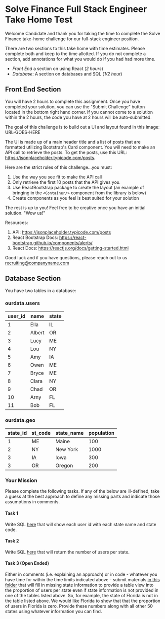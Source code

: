 # Solve Finance Full Stack Engineer Take Home Test

Welcome Candidate and thank you for taking the time to complete the Solve Finance take-home challenge for our full-stack engineer position. 

There are two sections to this take home with time estimates. Please complete both and keep to the time allotted. If you do not complete a section, add annotations for what you would do if you had had more time.

* *Front End* a section on using React (_2 hours_)
* *Database*: A section on databases and SQL (_1/2 hour_)

## Front End Section

You will have 2 hours to complete this assignment. Once you have completed your solution, you can use the "Submit Challenge" button located in the bottom right hand corner. If you cannot come to a solution within the 2 hours, the code you have at 2 hours will be auto-submitted.

The goal of this challenge is to build out a UI and layout found in this image: URL-GOES-HERE

The UI is made up of a main header title and a list of posts that are formatted utilizing Bootstrap's Card component. You will need to make an API call to retrieve the posts. To get the posts, use this URL: https://jsonplaceholder.typicode.com/posts.

Here are the strict rules of this challenge...you must:
1) Use the way you see fit to make the API call
2) Only retrieve the first 10 posts that the API gives you.
2) Use ReactBootstrap package to create the layout (an example of bringing in the `<Container/>` component from the library is below)
3) Create components as you feel is best suited for your solution

The rest is up to you! Feel free to be creative once you have an initial solution. "Wow us!"

Resources:
1) API: https://jsonplaceholder.typicode.com/posts
2) React Bootstrap Docs: https://react-bootstrap.github.io/components/alerts/
3) React Docs: https://reactjs.org/docs/getting-started.html

Good luck and if you have questions, please reach out to us recruiting@companyname.com

## Database Section

You have two tables in a database:

### ourdata.users

| user_id | name | state |
| ----------- | ----------- | -- |
| 1 | Ella | IL |
| 2 | Albert | OR | 
| 3 | Lucy | ME |
| 4 | Lou | NY |
| 5 | Amy | IA |
| 6 | Owen | ME |
| 7 | Bryce | ME |
| 8 | Clara | NY |
| 9 | Chad | OR |
| 10 | Arny | FL |
| 11 | Bob | FL |


### ourdata.geo

| state_id | st_code | state_name | population |
| ----------- | ----------- | -- | -- |
| 1 | ME | Maine | 100 |
| 2 | NY | New York | 1000 |
| 3 | IA | Iowa | 300 |
| 3 | OR | Oregon | 200 |

### Your Mission

Please complete the following tasks. If any of the below are ill-defined, take a guess at the best approach to define any missing parts and indicate those assumptions in comments.

#### Task 1 
Write SQL [here](db/task1.sql) that will show each user id with each state name and state code.

#### Task 2
Write SQL [here](db/test2.sql) that will return the number of users per state.

#### Task 3 (Open Ended)

Either in comments (i.e. explaining an approach) or in code - whatever you have time for within the time limits indicated above - submit materials [in this folder](./task3) that will fill in missing state information to provide a table view into the proportion of users per state even if state information is not provided in one of the tables listed above. So, for example, the state of Florida is not in the table listed above. We would like Florida to show that that the proportion of users in Florida is zero. Provide these numbers along with all other 50 states using whatever information you can find.

